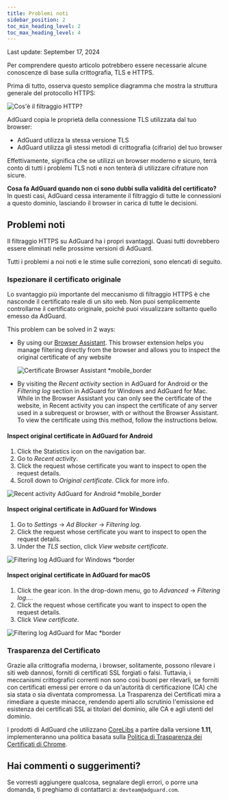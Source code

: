 ```yaml
---
title: Problemi noti
sidebar_position: 2
toc_min_heading_level: 2
toc_max_heading_level: 4
---
```


Last update: September 17, 2024

Per comprendere questo articolo potrebbero essere necessarie alcune conoscenze di base sulla crittografia, TLS e HTTPS.

Prima di tutto, osserva questo semplice diagramma che mostra la struttura generale del protocollo HTTPS:

![Cos'è il filtraggio HTTP?](https://cdn.adtidy.org/public/Adguard/Blog/https/what_is_https_filtering.png)

AdGuard copia le proprietà della connessione TLS utilizzata dal tuo browser:

- AdGuard utilizza la stessa versione TLS
- AdGuard utilizza gli stessi metodi di crittografia (cifrario) del tuo browser

Effettivamente, significa che se utilizzi un browser moderno e sicuro, terrà conto di tutti i problemi TLS noti e non tenterà di utilizzare cifrature non sicure.

**Cosa fa AdGuard quando non ci sono dubbi sulla validità del certificato?** In questi casi, AdGuard cessa interamente il filtraggio di tutte le connessioni a questo dominio, lasciando il browser in carica di tutte le decisioni.

## Problemi noti

Il filtraggio HTTPS su AdGuard ha i propri svantaggi. Quasi tutti dovrebbero essere eliminati nelle prossime versioni di AdGuard.

Tutti i problemi a noi noti e le stime sulle correzioni, sono elencati di seguito.

### Ispezionare il certificato originale

Lo svantaggio più importante del meccanismo di filtraggio HTTPS è che nasconde il certificato reale di un sito web. Non puoi semplicemente controllarne il certificato originale, poiché puoi visualizzare soltanto quello emesso da AdGuard.

This problem can be solved in 2 ways:

- By using our [Browser Assistant](https://adguard.com/adguard-assistant/overview.html). This browser extension helps you manage filtering directly from the browser and allows you to inspect the original certificate of any website

  ![Certificate Browser Assistant *mobile_border](https://cdn.adtidy.org/content/kb/ad_blocker/general/cert-browser.png)

- By visiting the *Recent activity* section in AdGuard for Android or the *Filtering log* section in AdGuard for Windows and AdGuard for Mac. While in the Browser Assistant you can only see the certificate of the website, in Recent activity you can inspect the certificate of any server used in a subrequest or browser, with or without the Browser Assistant. To view the certificate using this method, follow the instructions below.

#### Inspect original certificate in AdGuard for Android

1. Click the Statistics icon on the navigation bar.
2. Go to *Recent activity*.
3. Click the request whose certificate you want to inspect to open the request details.
4. Scroll down to *Original certificate*. Click for more info.

![Recent activity AdGuard for Android *mobile_border](https://cdn.adtidy.org/content/kb/ad_blocker/general/cert-android.png)

#### Inspect original certificate in AdGuard for Windows

1. Go to *Settings* → *Ad Blocker* → *Filtering log*.
2. Click the request whose certificate you want to inspect to open the request details.
3. Under the *TLS* section, click *View website certificate*.

![Filtering log AdGuard for Windows *border](https://cdn.adtidy.org/content/kb/ad_blocker/general/cert-win.png)

#### Inspect original certificate in AdGuard for macOS

1. Click the gear icon. In the drop-down menu, go to *Advanced* → *Filtering log...*.
2. Click the request whose certificate you want to inspect to open the request details.
3. Click *View certificate*.

![Filtering log AdGuard for Mac *border](https://cdn.adtidy.org/content/kb/ad_blocker/general/cert-mac.png)

### Trasparenza del Certificato

Grazie alla crittografia moderna, i browser, solitamente, possono rilevare i siti web dannosi, forniti di certificati SSL forgiati o falsi. Tuttavia, i meccanismi crittografici correnti non sono così buoni per rilevarli, se forniti con certificati emessi per errore o da un'autorità di certificazione (CA) che sia stata o sia diventata compromessa. La Trasparenza dei Certificati mira a rimediare a queste minacce, rendendo aperti allo scrutinio l'emissione ed esistenza dei certificati SSL ai titolari del dominio, alle CA e agli utenti del dominio.

I prodotti di AdGuard che utilizzano [CoreLibs](https://github.com/AdguardTeam/CoreLibs/) a partire dalla versione **1.11**, implementeranno una politica basata sulla [Politica di Trasparenza dei Certificati di Chrome](https://googlechrome.github.io/CertificateTransparency/ct_policy.html).

## Hai commenti o suggerimenti?

Se vorresti aggiungere qualcosa, segnalare degli errori, o porre una domanda, ti preghiamo di contattarci a: `devteam@adguard.com`.
